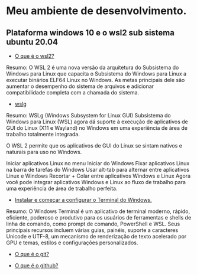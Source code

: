 # Meu ambiente de desenvolvimento.
## Plataforma windows 10 e o wsl2 sub sistema ubuntu 20.04


- [O que é o wsl2?](https://learn.microsoft.com/pt-br/windows/wsl/about)
<p>Resumo: 
O WSL 2 é uma nova versão da arquitetura do Subsistema do Windows para Linux que capacita o Subsistema do Windows para Linux a executar binários ELF64 Linux no Windows. As metas principais dele são aumentar o desempenho do sistema de arquivos e adicionar compatibilidade completa com a chamada do sistema.</p>

- [wslg](https://learn.microsoft.com/pt-br/windows/wsl/tutorials/gui-apps)
<p>Resumo: 
WSLg (Windows Subsystem for Linux GUI)
Subsistema do Windows para Linux (WSL) agora dá suporte à execução de aplicativos de GUI do Linux (X11 e Wayland) no Windows em uma experiência de área de trabalho totalmente integrada.

O WSL 2 permite que os aplicativos de GUI do Linux se sintam nativos e naturais para uso no Windows.

Iniciar aplicativos Linux no menu Iniciar do Windows
Fixar aplicativos Linux na barra de tarefas do Windows
Usar alt-tab para alternar entre aplicativos Linux e Windows
Recortar + Colar entre aplicativos Windows e Linux
Agora você pode integrar aplicativos Windows e Linux ao fluxo de trabalho para uma experiência de área de trabalho perfeita.</p>


- [Instalar e começar a configurar o Terminal do Windows.](https://learn.microsoft.com/pt-br/windows/terminal/install)
<p>Resumo: 
O Windows Terminal é um aplicativo de terminal moderno, rápido, eficiente, poderoso e produtivo para os usuários de ferramentas e shells de linha de comando, como prompt de comando, PowerShell e WSL. Seus principais recursos incluem várias guias, painéis, suporte a caracteres Unicode e UTF-8, um mecanismo de renderização de texto acelerado por GPU e temas, estilos e configurações personalizados.</p>

- [O que é o git?](https://git-scm.com/doc)

- [O que é o github?](https://docs.github.com/pt)



